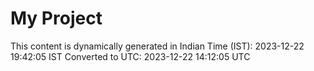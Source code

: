 # My Project

This content is dynamically generated in Indian Time (IST): 2023-12-22 19:42:05 IST
Converted to UTC: 2023-12-22 14:12:05 UTC

